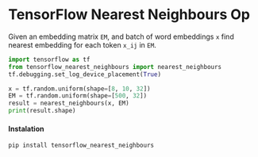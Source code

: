# TensorFlow Nearest Neighbours Op
Given an embedding matrix `EM`, and batch of word embeddings `x` 
find nearest embedding for each token `x_ij` in `EM`.

```python
import tensorflow as tf
from tensorflow_nearest_neighbours import nearest_neighbours
tf.debugging.set_log_device_placement(True)

x = tf.random.uniform(shape=[8, 10, 32])
EM = tf.random.uniform(shape=[500, 32])
result = nearest_neighbours(x, EM)
print(result.shape)
```

#### Instalation
```shell
pip install tensorflow_nearest_neighbours
```
